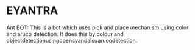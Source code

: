 # EYANTRA
Ant BOT: This is a bot which uses pick and place  mechanism using color and aruco detection. It does this by colour and objectdetectionusingopencvandalsoarucodetection.
